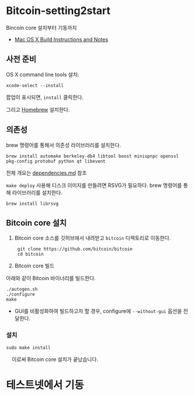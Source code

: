 # Bitcoin-setting2start
Bincoin core 설치부터 기동까지
* [Mac OS X Build Instructions and Notes](https://github.com/bitcoin/bitcoin/blob/master/doc/build-osx.md)

## 사전 준비
OS X command line tools 설치:

    xcode-select --install

팝업이 표시되면, `install` 클릭한다.

그리고 [Homebrew](https://homebrew.sh) 설치한다.

## 의존성
brew 명령어를 통해서 의존성 라이브러리를 설치한다.
    
    
    brew install automake berkeley-db4 libtool boost miniupnpc openssl pkg-config protobuf python qt libevent

전체 개요는 [dependencies.md](https://github.com/bitcoin/bitcoin/blob/master/doc/dependencies.md) 참조

`make deploy` 사용해 디스크 이미지를 만들려면 RSVG가 필요하다. brew 명령어를 통해 라이브러리를 설치한다.

    brew install librsvg
    
## Bitcoin core 설치

1. Bitcoin core 소스를 깃허브에서 내려받고 `bitcoin` 디렉토리로 이동한다.

        git clone https://github.com/bitcoin/bitcoin
        cd bitcoin

2. Bitcoin core 빌드

아래와 같이 Bitcoin 바이너리를 빌드한다.
        
    ./autogen.sh
    ./configure
    make

* GUI를 비활성화하여 빌드하고자 할 경우, configure에 `--without-gui` 옵션을 전달한다.

### 설치

    sudo make install
    
이로써 Bitcoin core 설치가 끝났습니다.

# 테스트넷에서 기동
